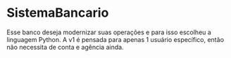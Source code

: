# SistemaBancario
Esse banco deseja modernizar suas operações e para isso escolheu a linguagem Python.
A v1 é pensada para apenas 1 usuário específico, então não necessita de conta e agência ainda.
